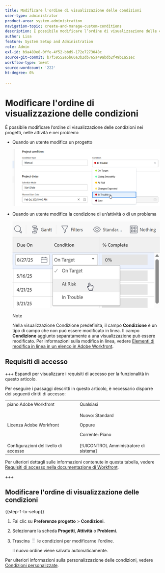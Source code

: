 ```yaml
---
title: Modificare l'ordine di visualizzazione delle condizioni
user-type: administrator
product-area: system-administration
navigation-topic: create-and-manage-custom-conditions
description: È possibile modificare l’ordine di visualizzazione delle condizioni quando un utente modifica un progetto o una condizione di un’attività o di un problema.
author: Lisa
feature: System Setup and Administration
role: Admin
exl-id: b9a489e8-0ffe-4f52-bbd9-172e7273048c
source-git-commit: b7f59552e5b66a3b2db765a49abdb2f49b1a51ec
workflow-type: tm+mt
source-wordcount: '222'
ht-degree: 0%

---
```


# Modificare l&#39;ordine di visualizzazione delle condizioni

È possibile modificare l’ordine di visualizzazione delle condizioni nei progetti, nelle attività e nei problemi:

* Quando un utente modifica un progetto

  ![Modifica condizione durante la modifica del progetto](assets/change-condition-edit-project-0825.png)

* Quando un utente modifica la condizione di un’attività o di un problema

  ![Modifica condizione nell&#39;elenco](assets/change-conditions-list-dropdown-0925.png)

  >[!NOTE]
  >
  >Nella visualizzazione Condizione predefinita, il campo **Condizione** è un tipo di campo che non può essere modificato in linea. Il campo **Condizione** aggiunto separatamente a una visualizzazione può essere modificato. Per informazioni sulla modifica in linea, vedere [Elementi di modifica in linea in un elenco in Adobe Workfront](/help/quicksilver/workfront-basics/navigate-workfront/use-lists/inline-edit-objects.md).

## Requisiti di accesso

+++ Espandi per visualizzare i requisiti di accesso per la funzionalità in questo articolo.

Per eseguire i passaggi descritti in questo articolo, è necessario disporre dei seguenti diritti di accesso:

<table style="table-layout:auto"> 
 <col> 
 <col> 
 <tbody> 
  <tr> 
   <td role="rowheader">piano Adobe Workfront</td> 
   <td>Qualsiasi</td> 
  </tr> 
  <tr> 
  <tr> 
   <td role="rowheader">Licenza Adobe Workfront</td> 
   <td><p>Nuovo: Standard</p>
       <p>Oppure</p>
       <p>Corrente: Piano</p></td>
  </tr> 
  </tr> 
  <tr> 
   <td role="rowheader">Configurazioni del livello di accesso</td> 
   <td>[!UICONTROL Amministratore di sistema]</td>
  </tr> 
 </tbody> 
</table>

Per ulteriori dettagli sulle informazioni contenute in questa tabella, vedere [Requisiti di accesso nella documentazione di Workfront](/help/quicksilver/administration-and-setup/add-users/access-levels-and-object-permissions/access-level-requirements-in-documentation.md).

+++

## Modificare l&#39;ordine di visualizzazione delle condizioni

{{step-1-to-setup}}

1. Fai clic su **Preferenze progetto** > **Condizioni**.

1. Selezionare la scheda **Progetti**, **Attività** o **Problemi**.

1. Trascina ![Icona Sposta](assets/move-icon---dots.png) le condizioni per modificarne l&#39;ordine.

   Il nuovo ordine viene salvato automaticamente.

Per ulteriori informazioni sulla personalizzazione delle condizioni, vedere [Condizioni personalizzate](../../../administration-and-setup/customize-workfront/create-manage-custom-conditions/custom-conditions.md).
